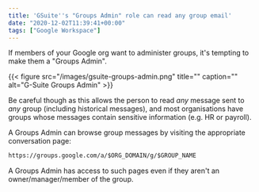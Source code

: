 ```yaml
---
title: 'GSuite''s "Groups Admin" role can read any group email'
date: "2020-12-02T11:39:41+00:00"
tags: ["Google Workspace"]
---
```


If members of your Google org want to administer groups, it's tempting to make
them a "Groups Admin".

{{< figure src="/images/gsuite-groups-admin.png" title="" caption="" alt="G-Suite Groups Admin" >}}

Be careful though as this allows the person to read _any_ message sent to _any_
group (including historical messages), and most organisations have groups whose
messages contain sensitive information (e.g. HR or payroll).

A Groups Admin can browse group messages by visiting the appropriate
conversation page:

```txt
https://groups.google.com/a/$ORG_DOMAIN/g/$GROUP_NAME
```

A Groups Admin has access to such pages even if they aren't an
owner/manager/member of the group.
